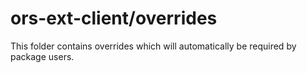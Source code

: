 # ors-ext-client/overrides

This folder contains overrides which will automatically be required by package users.
